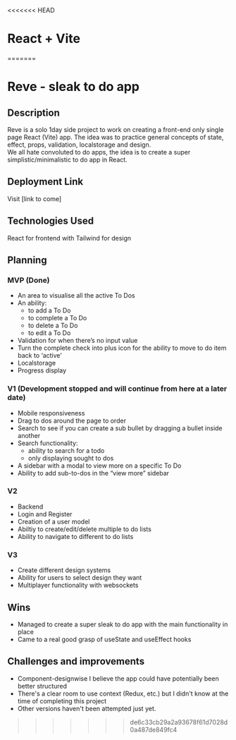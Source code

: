 <<<<<<< HEAD
# React + Vite

=======
# Reve - sleak to do app

## Description
Reve is a solo 1day side project to work on creating a front-end only single page React (Vite) app. The idea was to practice general concepts of state, effect, props, validation, localstorage and design. 
<br/>
We all hate convoluted to do apps, the idea is to create a super simplistic/minimalistic to do app in React.

## Deployment Link
Visit [link to come]

## Technologies Used
React for frontend with Tailwind for design

## Planning
### MVP (Done)
- An area to visualise all the active To Dos
- An ability:
  - to add a To Do
  - to complete a To Do
  - to delete a To Do
  - to edit a To Do
- Validation for when there’s no input value
- Turn the complete check into plus icon for the ability to move to do item back to ‘active’
- Localstorage
- Progress display

### V1 (Development stopped and will continue from here at a later date)
- Mobile responsiveness
- Drag to dos around the page to order
- Search to see if you can create a sub bullet by dragging a bullet inside another
- Search functionality:
  - ability to search for a todo
  - only displaying sought to dos
- A sidebar with a modal to view more on a specific To Do
- Ability to add sub-to-dos in the “view more” sidebar

### V2
- Backend
- Login and Register
- Creation of a user model
- Abiltiy to create/edit/delete multiple to do lists
- Ability to navigate to different to do lists

### V3
- Create different design systems
- Ability for users to select design they want
- Multiplayer functionality with websockets

## Wins 
- Managed to create a super sleak to do app with the main functionality in place
- Came to a real good grasp of useState and useEffect hooks

## Challenges and improvements
- Component-designwise I believe the app could have potentially been better structured
- There's a clear room to use context (Redux, etc.) but I didn't know at the time of completing this project
- Other versions haven't been attempted just yet.
>>>>>>> de6c33cb29a2a93678f61d7028d0a487de849fc4

